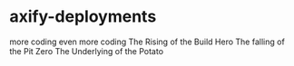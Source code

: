 # axify-deployments

more coding
even more coding
The Rising of the Build Hero
The falling of the Pit Zero
The Underlying of the Potato